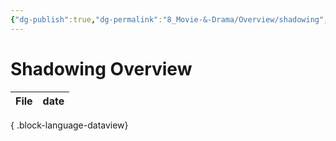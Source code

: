 ```yaml
---
{"dg-publish":true,"dg-permalink":"8_Movie-&-Drama/Overview/shadowing","tags":["shadowing","overview"],"permalink":"/8_Movie-&-Drama/Overview/shadowing/","dgPassFrontmatter":true,"noteIcon":"1"}
---
```


# Shadowing Overview
| File | date |
| ---- | ---- |

{ .block-language-dataview}